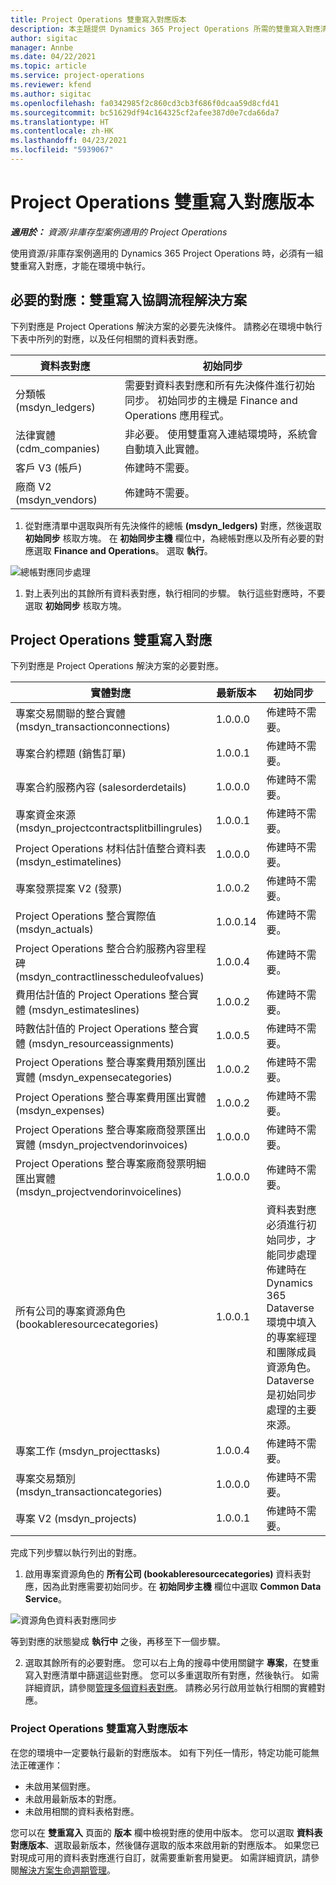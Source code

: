 ```yaml
---
title: Project Operations 雙重寫入對應版本
description: 本主題提供 Dynamics 365 Project Operations 所需的雙重寫入對應清單。
author: sigitac
manager: Annbe
ms.date: 04/22/2021
ms.topic: article
ms.service: project-operations
ms.reviewer: kfend
ms.author: sigitac
ms.openlocfilehash: fa0342985f2c860cd3cb3f686f0dcaa59d8cfd41
ms.sourcegitcommit: bc51629df94c164325cf2afee387d0e7cda66da7
ms.translationtype: HT
ms.contentlocale: zh-HK
ms.lasthandoff: 04/23/2021
ms.locfileid: "5939067"
---
```

# <a name="project-operations-dual-write-map-versions"></a>Project Operations 雙重寫入對應版本

_**適用於：** 資源/非庫存型案例適用的 Project Operations_

使用資源/非庫存案例適用的 Dynamics 365 Project Operations 時，必須有一組雙重寫入對應，才能在環境中執行。 

## <a name="prerequisite-maps-dual-write-orchestration-solution"></a>必要的對應：雙重寫入協調流程解決方案

下列對應是 Project Operations 解決方案的必要先決條件。 請務必在環境中執行下表中所列的對應，以及任何相關的資料表對應。

| 資料表對應 | 初始同步 |
| --- | --- |
| 分類帳 (msdyn_ledgers) | 需要對資料表對應和所有先決條件進行初始同步。 初始同步的主機是 Finance and Operations 應用程式。 |
| 法律實體 (cdm_companies) | 非必要。 使用雙重寫入連結環境時，系統會自動填入此實體。 |
| 客戶 V3 (帳戶) | 佈建時不需要。 |
| 廠商 V2 (msdyn_vendors) | 佈建時不需要。 |

1. 從對應清單中選取與所有先決條件的總帳 **(msdyn\_ledgers)** 對應，然後選取 **初始同步** 核取方塊。 在 **初始同步主機** 欄位中，為總帳對應以及所有必要的對應選取 **Finance and Operations**。 選取 **執行**。

![總帳對應同步處理](media/DW6.png)

1. 對上表列出的其餘所有資料表對應，執行相同的步驟。 執行這些對應時，不要選取 **初始同步** 核取方塊。

## <a name="project-operations-dual-write-maps"></a>Project Operations 雙重寫入對應

下列對應是 Project Operations 解決方案的必要對應。

| **實體對應** | **最新版本** | **初始同步** |
| --- | --- | --- |
| 專案交易關聯的整合實體 (msdyn\_transactionconnections) | 1.0.0.0 | 佈建時不需要。 |
| 專案合約標題 (銷售訂單) | 1.0.0.1 | 佈建時不需要。 |
| 專案合約服務內容 (salesorderdetails) | 1.0.0.0 | 佈建時不需要。 |
| 專案資金來源 (msdyn_projectcontractsplitbillingrules) | 1.0.0.1 | 佈建時不需要。 |
| Project Operations 材料估計值整合資料表 (msdyn\_estimatelines) | 1.0.0.0 | 佈建時不需要。 |
| 專案發票提案 V2 (發票) | 1.0.0.2 | 佈建時不需要。 |
| Project Operations 整合實際值 (msdyn_actuals) | 1.0.0.14 | 佈建時不需要。 |
| Project Operations 整合合約服務內容里程碑 (msdyn_contractlinesscheduleofvalues) | 1.0.0.4 | 佈建時不需要。 |
| 費用估計值的 Project Operations 整合實體 (msdyn_estimateslines) | 1.0.0.2 | 佈建時不需要。 |
| 時數估計值的 Project Operations 整合實體 (msdyn_resourceassignments) | 1.0.0.5 | 佈建時不需要。 |
| Project Operations 整合專案費用類別匯出實體 (msdyn_expensecategories) | 1.0.0.2 | 佈建時不需要。 |
| Project Operations 整合專案費用匯出實體 (msdyn_expenses) | 1.0.0.2 | 佈建時不需要。 |
| Project Operations 整合專案廠商發票匯出實體 (msdyn_projectvendorinvoices) | 1.0.0.0 | 佈建時不需要。 |
| Project Operations 整合專案廠商發票明細匯出實體 (msdyn_projectvendorinvoicelines) | 1.0.0.0 | 佈建時不需要。 |
| 所有公司的專案資源角色 (bookableresourcecategories) | 1.0.0.1 | 資料表對應必須進行初始同步，才能同步處理佈建時在 Dynamics 365 Dataverse 環境中填入的專案經理和團隊成員資源角色。 Dataverse 是初始同步處理的主要來源。 |
| 專案工作 (msdyn_projecttasks) | 1.0.0.4 | 佈建時不需要。 |
| 專案交易類別 (msdyn_transactioncategories) | 1.0.0.0 | 佈建時不需要。 |
| 專案 V2 (msdyn_projects) | 1.0.0.1 | 佈建時不需要。 |

完成下列步驟以執行列出的對應。

1. 啟用專案資源角色的 **所有公司 (bookableresourcecategories)** 資料表對應，因為此對應需要初始同步。在 **初始同步主機** 欄位中選取 **Common Data Service**。 

 ![資源角色資料表對應同步](media/6ResourceInitialSync.jpg)

 等到對應的狀態變成 **執行中** 之後，再移至下一個步驟。

2. 選取其餘所有的必要對應。 您可以右上角的搜尋中使用關鍵字 **專案**，在雙重寫入對應清單中篩選這些對應。 您可以多重選取所有對應，然後執行。 如需詳細資訊，請參閱[管理多個資料表對應](/dynamics365/fin-ops-core/dev-itpro/data-entities/dual-write/multiple-entity-maps)。 請務必另行啟用並執行相關的實體對應。

### <a name="project-operations-dual-write-map-versions"></a>Project Operations 雙重寫入對應版本

在您的環境中一定要執行最新的對應版本。 如有下列任一情形，特定功能可能無法正確運作：

- 未啟用某個對應。
- 未啟用最新版本的對應。 
- 未啟用相關的資料表格對應。

您可以在 **雙重寫入** 頁面的 **版本** 欄中檢視對應的使用中版本。 您可以選取 **資料表對應版本**、選取最新版本，然後儲存選取的版本來啟用新的對應版本。 如果您已對現成可用的資料表對應進行自訂，就需要重新套用變更。 如需詳細資訊，請參閱[解決方案生命週期管理](/dynamics365/fin-ops-core/dev-itpro/data-entities/dual-write/app-lifecycle-management)。
